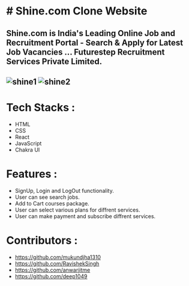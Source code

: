 # # Shine.com Clone Website
<h2>Shine.com is India's Leading Online Job and Recruitment Portal - Search & Apply for Latest Job Vacancies ... Futurestep Recruitment Services Private Limited.<h2>


![shine1](https://user-images.githubusercontent.com/103638817/209061651-8c231f90-7f8f-4e98-b538-9b01a369fcb9.png)
![shine2](https://user-images.githubusercontent.com/103638817/209061655-089089bb-dfe3-4871-8398-0edf09492a1b.png)

# Tech Stacks :
- HTML
- CSS
- React
- JavaScript
- Chakra UI

# Features :
- SignUp, Login and LogOut functionality.
- User can see search jobs.
- Add to Cart courses package.
- User can select various plans for diffrent services.
- User can make payment and subscribe diffrent services.

# Contributors :
- https://github.com/mukundjha1310
- https://github.com/RavishekSingh
- https://github.com/anwarjitme
- https://github.com/deep1049

